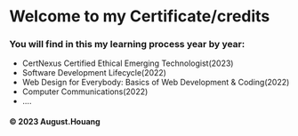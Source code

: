 # Welcome to my Certificate/credits

### You will find in this my learning process year by year:

- CertNexus Certified Ethical Emerging Technologist(2023)
- Software Development Lifecycle(2022)
- Web Design for Everybody: Basics of Web Development & Coding(2022)
- Computer Communications(2022)
- ....

#### © 2023 August.Houang
